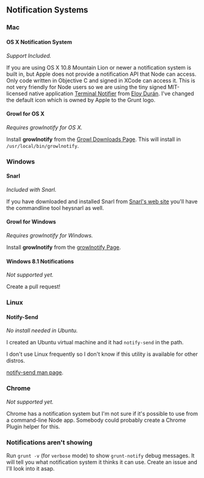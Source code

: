 ## Notification Systems

### Mac

####  OS X Notification System

*Support Included.*

If you are using OS X 10.8 Mountain Lion or newer a notification system is built in, but Apple does not provide a
notification API that Node can access. Only code written in Objective C and signed in XCode can access it.
This is not very friendly for Node users so we are using the tiny signed MIT-licensed native application
[Terminal Notifier](https://github.com/alloy/terminal-notifier) from [Eloy Durán](https://github.com/alloy).
I've changed the default icon which is owned by Apple to the Grunt logo.

#### Growl for OS X

*Requires growlnotify for OS X.*

Install **growlnotify** from the [Growl Downloads Page](http://growl.info/downloads). This will install in `/usr/local/bin/growlnotify`.

### Windows

#### Snarl

*Included with Snarl.*

If you have downloaded and installed Snarl from [Snarl's web site](http://snarl.fullphat.net/) you'll have the commandline tool heysnarl as well.

#### Growl for Windows

*Requires growlnotify for Windows.*

Install **growlnotify** from the [growlnotify Page](http://www.growlforwindows.com/gfw/help/growlnotify.aspx).

#### Windows 8.1 Notifications

*Not supported yet.*

Create a pull request!

### Linux

#### Notify-Send

*No install needed in Ubuntu.*

I created an Ubuntu virtual machine and it had `notify-send` in the path.

I don't use Linux frequently so I don't know if this utility is available for other distros.

[notify-send man page](http://manpages.ubuntu.com/manpages/gutsy/man1/notify-send.1.html).

### Chrome

*Not supported yet.*

Chrome has a notification system but I'm not sure if it's possible to use from a command-line Node app. Somebody could
probably create a Chrome Plugin helper for this.

### Notifications aren't showing

Run `grunt -v` (for `verbose` mode) to show `grunt-notify` debug messages. It will tell you what notification system
 it thinks it can use. Create an issue and I'll look into it asap.